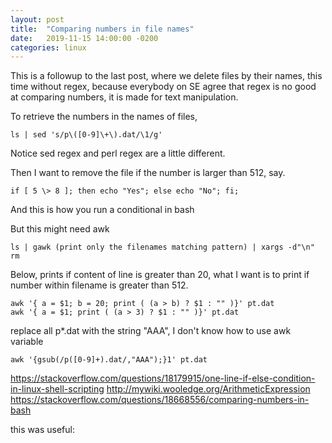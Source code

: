 ```yaml
---
layout: post
title:  "Comparing numbers in file names"
date:   2019-11-15 14:00:00 -0200
categories: linux
---
```


This is a followup to the last post, where
we delete files by their names, this time
without regex, because everybody on
SE agree that regex is no good at comparing numbers,
it is made for text manipulation.

To retrieve the numbers in the names of files,

    ls | sed 's/p\([0-9]\+\).dat/\1/g'

Notice sed regex and perl regex are a little different.

Then I want to remove the file if the number is larger than 512, say.

    if [ 5 \> 8 ]; then echo "Yes"; else echo "No"; fi;

And this is how you run a conditional in bash

But this might need awk

    ls | gawk (print only the filenames matching pattern) | xargs -d"\n" rm

Below, prints if content of line is greater than 20,
what I want is to print if number within filename is greater
than 512.

    awk '{ a = $1; b = 20; print ( (a > b) ? $1 : "" )}' pt.dat
    awk '{ a = $1; print ( (a > 3) ? $1 : "" )}' pt.dat

replace all p*.dat with the string "AAA",
I don't know how to use awk variable

    awk '{gsub(/p([0-9]+).dat/,"AAA");}1' pt.dat

https://stackoverflow.com/questions/18179915/one-line-if-else-condition-in-linux-shell-scripting
http://mywiki.wooledge.org/ArithmeticExpression
https://stackoverflow.com/questions/18668556/comparing-numbers-in-bash


this was useful:

[ternary-print]: https://unix.stackexchange.com/questions/275198/awk-field-printing-within-the-ternary-operator
